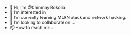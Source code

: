 - 👋 Hi, I’m @Chinmay Bokolia
- 👀 I’m interested in 
- 🌱 I’m currently learning MERN stack and network hacking.
- 💞️ I’m looking to collaborate on ...
- 📫 How to reach me ...

<!---
Chinmayzzz/Chinmayzzz is a ✨ special ✨ repository because its `README.md` (this file) appears on your GitHub profile.
You can click the Preview link to take a look at your changes.
--->
